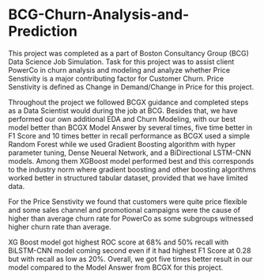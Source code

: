 # BCG-Churn-Analysis-and-Prediction

This project was completed as a part of Boston Consultancy Group (BCG) Data Science Job Simulation. Task for this project was to assist client PowerCo in churn analysis and modeling and analyze whether Price Senstivity is a major contributing factor for Customer Churn. Price Senstivity is defined as Change in Demand/Change in Price for this project. 

Throughout the project we followed BCGX guidance and completed steps as a Data Scientist would during the job at BCG. Besides that, we have performed our own additional EDA and Churn Modeling, with our best model better than BCGX Model Answer by several times, five time better in F1 Score and 10
times better in recall performance as BCGX used a simple Random Forest while we used Gradient
Boosting algorithm with hyper parameter tuning, Dense Neueral Network, and a BiDirectional
LSTM-CNN models. Among them XGBoost model performed best and this corresponds to the
industry norm where gradient boosting and other boosting algorithms worked better in structured
tabular dataset, provided that we have limited data.

For the Price Senstivity we found that customers were quite price flexible and some sales channel and promotional campaigns were the cause of higher than average churn rate for PowerCo as some subgroups witnessed higher churn rate than average.

XG Boost model got highest ROC score at 68% and 50% recall with BiLSTM-CNN model coming second even if it had highest F1 Score at 0.28 but with recall as low as 20%. Overall, we got five times better result in our model compared to the Model Answer from BCGX for this project.
